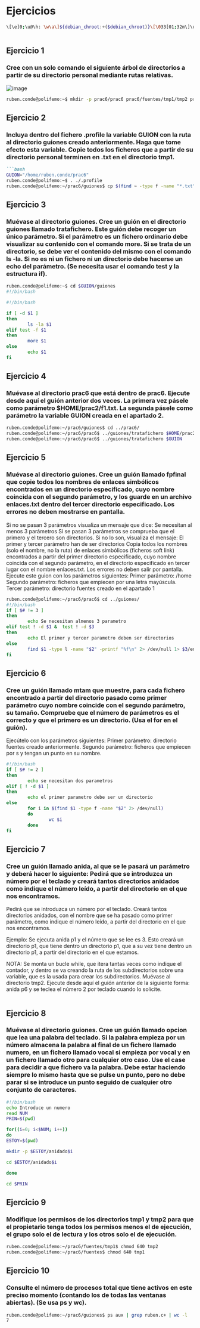 
# Ejercicios
```bash
\[\e]0;\u@\h: \w\a\]${debian_chroot:+($debian_chroot)}\[\033[01;32m\]\u@\h\[\033[00m\]:\[\033[01;34m\]\w\[\033[00m\]\$
```
```bash

```
## Ejercicio 1
### Cree con un solo comando el siguiente árbol de directorios a partir de su directorio personal mediante rutas relativas.
![image](https://github.com/user-attachments/assets/65f7090d-c3e8-4560-8c43-1fdb454ae85b)

```bash
ruben.conde@polifemo:~$ mkdir -p prac6/prac6 prac6/fuentes/tmp1/tmp2 prac6/guiones

```
## Ejercicio 2
### Incluya dentro del fichero .profile la variable GUION con la ruta al directorio guiones creado anteriormente. Haga que tome efecto esta variable. Copie todos los ficheros que a partir de su directorio personal terminen en .txt en el directorio tmp1.
```markdown
```bash
GUION="/home/ruben.conde/prac6"
ruben.conde@polifemo:~$ . ./.profile
ruben.conde@polifemo:~/prac6/guiones$ cp $(find ~ -type f -name "*.txt") /home/ruben.conde/prac6/fuentes/tmp1

```
## Ejercicio 3
### Muévase al directorio guiones. Cree un guión en el directorio guiones llamado tratafichero. Este guión debe recoger un único parámetro. Si el parámetro es un fichero ordinario debe visualizar su contenido con el comando more. Si se trata de un directorio, se debe ver el contenido del mismo con el comando ls -la. Si no es ni un fichero ni un directorio debe hacerse un echo del parámetro. (Se necesita usar el comando test y la estructura if).

```bash
ruben.conde@polifemo:~$ cd $GUION/guiones
#!/bin/bash

#!/bin/bash

if [ -d $1 ]
then
        ls -la $1
elif test -f $1
then
        more $1
else
        echo $1
fi


```
## Ejercicio 4
### Muévase al directorio prac6 que está dentro de prac6. Ejecute desde aquí el guión anterior dos veces. La primera vez pásele como parámetro $HOME/prac2/f1.txt. La segunda pásele como parámetro la variable GUION creada en el apartado 2.

```bash
ruben.conde@polifemo:~/prac6/guiones$ cd ../prac6/
ruben.conde@polifemo:~/prac6/prac6$ ../guiones/tratafichero $HOME/prac2/f1.txt
ruben.conde@polifemo:~/prac6/prac6$ ../guiones/tratafichero $GUION

```
## Ejercicio 5
### Muévase al directorio guiones. Cree un guión llamado fpfinal que copie todos los nombres de enlaces simbólicos encontrados en un directorio especificado, cuyo nombre coincida con el segundo parámetro, y los guarde en un archivo enlaces.txt dentro del tercer directorio especificado. Los errores no deben mostrarse en pantalla.
Si no se pasan 3 parámetros visualiza un mensaje que dice: Se necesitan
al menos 3 parámetros
Si se pasan 3 parámetros se comprueba que el primero y el tercero son
directorios. Si no lo son, visualiza el mensaje: El primer y tercer
parámetro han de ser directorios
Copia todos los nombres (solo el nombre, no la ruta) de enlaces simbólicos
(ficheros soft link) encontrados a partir del primer directorio especificado,
cuyo nombre coincida con el segundo parámetro, en el directorio
especificado en tercer lugar con el nombre enlaces.txt. Los errores no
deben salir por pantalla.
Ejecute este guion con los parámetros siguientes:
Primer parámetro: /home
Segundo parámetro: ficheros que empiecen por una letra mayúscula.
Tercer parámetro: directorio fuentes creado en el apartado 1 

```bash
ruben.conde@polifemo:~/prac6/prac6$ cd ../guiones/
#!/bin/bash
if [ $# != 3 ]
then
        echo Se necesitan almenos 3 parametro
elif test ! -d $1 &  test ! -d $3 
then
        echo El primer y tercer parametro deben ser directorios
else
        find $1 -type l -name "$2" -printf "%f\n" 2> /dev/null 1> $3/enlaces.txt         
fi 

```
## Ejercicio 6
### Cree un guión llamado mtam que muestre, para cada fichero encontrado a partir del directorio pasado como primer parámetro cuyo nombre coincide con el segundo parámetro, su tamaño. Compruebe que el número de parámetros es el correcto y que el primero es un directorio. (Usa el for en el guión).
Ejecútelo con los parámetros siguientes:
Primer parámetro: directorio fuentes creado anteriormente.
Segundo parámetro: ficheros que empiecen por s y tengan un punto
en su nombre. 
```bash
#!/bin/bash
if [ $# != 2 ]
then
        echo se necesitan dos parametros
elif [ ! -d $1 ]
then
        echo el primer parametro debe ser un directorio
else
        for i in $(find $1 -type f -name "$2" 2> /dev/null)
        do
                wc $i
        done
fi      

```
## Ejercicio 7
### Cree un guión llamado anida, al que se le pasará un parámetro y deberá hacer lo siguiente: Pedirá que se introduzca un número por el teclado y creará tantos directorios anidados como indique el número leído, a partir del directorio en el que nos encontramos.

Pedirá que se introduzca un número por el teclado.
Creará tantos directorios anidados, con el nombre que se ha pasado como
primer parámetro, como indique el número leído, a partir del directorio en el
que nos encontramos.

Ejemplo: Se ejecuta anida p1 y el número que se lee es 3. Esto creará un
directorio p1, que tiene dentro un directorio p1, que a su vez tiene dentro un
directorio p1, a partir del directorio en el que estamos.

NOTA: Se monta un bucle while, que itera tantas veces como indique el
contador, y dentro se va creando la ruta de los subdirectorios sobre una
variable, que es la usada para crear los subdirectorios.
Muévase al directorio tmp2. Ejecute desde aquí el guión anterior de la
siguiente forma: anida p6 y se teclea el número 2 por teclado cuando lo
solicite. 
```bash

```
## Ejercicio 8
### Muévase al directorio guiones. Cree un guión llamado opcion que lea una palabra del teclado. Si la palabra empieza por un número almacena la palabra al final de un fichero llamado numero, en un fichero llamado vocal si empieza por vocal y en un fichero llamado otro para cualquier otro caso. Use el case para decidir a que fichero va la palabra. Debe estar haciendo siempre lo mismo hasta que se pulse un punto, pero no debe parar si se introduce un punto seguido de cualquier otro conjunto de caracteres. 

```bash
#!/bin/bash
echo Introduce un numero
read NUM
PRIN=$(pwd)

for((i=0; i<$NUM; i++))
do
ESTOY=$(pwd)

mkdir -p $ESTOY/anidado$i

cd $ESTOY/anidado$i

done

cd $PRIN

```
## Ejercicio 9
### Modifique los permisos de los directorios tmp1 y tmp2 para que el propietario tenga todos los permisos menos el de ejecución, el grupo solo el de lectura y los otros solo el de ejecución.

```bash
ruben.conde@polifemo:~/prac6/fuentes/tmp1$ chmod 640 tmp2
ruben.conde@polifemo:~/prac6/fuentes$ chmod 640 tmp1 


```
## Ejercicio 10
### Consulte el número de procesos total que tiene activos en este preciso momento (contando los de todas las ventanas abiertas). (Se usa ps y wc).
```bash
ruben.conde@polifemo:~/prac6/guiones$ ps aux | grep ruben.c+ | wc -l
7


```
